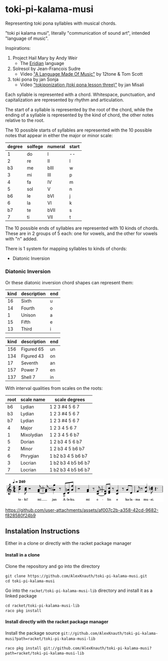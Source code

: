 # toki-pi-kalama-musi
Representing toki pona syllables with musical chords.

"toki pi kalama musi", literally "communication of sound art", intended "language of music".

Inspirations:
1. Project Hail Mary by Andy Weir
   * The [Eridian](http://www.galactanet.com/eridian/) language
2. Solresol by Jean-Francois Sudre
   * Video ["A Language Made Of Music"](https://www.youtube.com/watch?v=oyC4lLTOyL8) by 12tone & Tom Scott
3. toki pona by jan Sonja
   * Video ["tokiponization (toki pona lesson three)"](https://www.youtube.com/watch?v=oZpA_XA5FmU&list=PLuYLhuXt4HrQwIDV7FBkA8zApw0pnEJrX&index=3) by jan Misali

Each syllable is represented with a chord.
Whitespace, punctuation, and capitalization are represented by rhythm and articulation.

The start of a syllable is represented by the root of the chord,
while the ending of a syllable is represented by the kind of chord,
the other notes relative to the root.

The 10 possible starts of syllables are represented with the 10 possible notes that appear in either the major or minor scale:

 degree | solfege | numeral  | start
--------|---------|----------|-------
   1    |   do    |    I     | --
   2    |   re    |    II    | l
  b3    |   me    |   bIII   | w
   3    |   mi    |    III   | p
   4    |   fa    |    IV    | m
   5    |   sol   |    V     | n
  b6    |   le    |   bVI    | j
   6    |   la    |    VI    | k
  b7    |   te    |   bVII   | s
   7    |   ti    |    VII   | t


The 10 possible ends of syllables are represented with 10 kinds of chords.
These are in 2 groups of 5 each:
one for vowels, and the other for vowels with "n" added.

There is 1 system for mapping syllables to kinds of chords:
 - Diatonic Inversion

### Diatonic Inversion

Or these diatonic inversion chord shapes can represent them:

 kind | description | end
------|-------------|------
 16   | Sixth       | u
 14   | Fourth      | o
 1    | Unison      | a
 15   | Fifth       | e
 13   | Third       | i

 kind | description | end
------|-------------|-----
 156  | Figured 65  | un
 134  | Figured 43  | on
 17   | Seventh     | an
 157  | Power 7     | en
 137  | Shell 7     | in

With interval qualities from scales on the roots:

 root  | scale name | scale degrees
-------|------------|---------------------
  b6   | Lydian     | 1  2  3 #4  5  6  7
  b3   | Lydian     | 1  2  3 #4  5  6  7
  b7   | Lydian     | 1  2  3 #4  5  6  7
   4   | Major      | 1  2  3  4  5  6  7
   1   | Mixolydian | 1  2  3  4  5  6 b7
   5   | Dorian     | 1  2 b3  4  5  6 b7
   2   | Minor      | 1  2 b3  4  5 b6 b7
   6   | Phrygian   | 1 b2 b3  4  5 b6 b7
   3   | Locrian    | 1 b2 b3  4 b5 b6 b7
   7   | Locrian    | 1 b2 b3  4 b5 b6 b7

![introduction diatonic-chords-in-C](https://raw.githubusercontent.com/AlexKnauth/toki-pi-kalama-musi/refs/heads/main/examples/introduction.diatonic-inversion-chords-in-C-1.png)



https://github.com/user-attachments/assets/af007c2b-a358-42cd-9682-f828580f24b9



## Instalation Instructions

Either in a clone or directly with the racket package manager

#### Install in a clone

Clone the repository and go into the directory

```
git clone https://github.com/AlexKnauth/toki-pi-kalama-musi.git
cd toki-pi-kalama-musi
```

Go into the `racket/toki-pi-kalama-musi-lib` directory and install it as a linked package

```
cd racket/toki-pi-kalama-musi-lib
raco pkg install
```

#### Install directly with the racket package manager

Install the package source `git://github.com/AlexKnauth/toki-pi-kalama-musi?path=racket/toki-pi-kalama-musi-lib`

```
raco pkg install git://github.com/AlexKnauth/toki-pi-kalama-musi?path=racket/toki-pi-kalama-musi-lib
```
